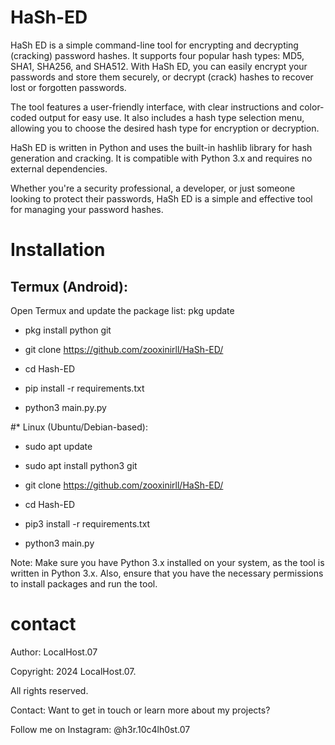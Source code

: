 # HaSh-ED
HaSh ED is a simple command-line tool for encrypting and decrypting (cracking) password hashes. It supports four popular hash types: MD5, SHA1, SHA256, and SHA512. With HaSh ED, you can easily encrypt your passwords and store them securely, or decrypt (crack) hashes to recover lost or forgotten passwords.

The tool features a user-friendly interface, with clear instructions and color-coded output for easy use. It also includes a hash type selection menu, allowing you to choose the desired hash type for encryption or decryption.

HaSh ED is written in Python and uses the built-in hashlib library for hash generation and cracking. It is compatible with Python 3.x and requires no external dependencies.

Whether you're a security professional, a developer, or just someone looking to protect their passwords, HaSh ED is a simple and effective tool for managing your password hashes.

# Installation

## Termux (Android):

Open Termux and update the package list: pkg update

 * pkg install python git

 * git clone https://github.com/zooxinirll/HaSh-ED/

 * cd Hash-ED

 * pip install -r requirements.txt

 * python3 main.py.py

#* Linux (Ubuntu/Debian-based):

* sudo apt update

* sudo apt install python3 git

* git clone https://github.com/zooxinirll/HaSh-ED/

* cd Hash-ED

* pip3 install -r requirements.txt

* python3 main.py


Note: Make sure you have Python 3.x installed on your system, as the tool is written in Python 3.x. Also, ensure that you have the necessary permissions to install packages and run the tool.

# contact
Author: LocalHost.07

Copyright: 2024 LocalHost.07.

All rights reserved.

Contact: Want to get in touch or learn more about my projects?

Follow me on Instagram: @h3r.10c4lh0st.07

